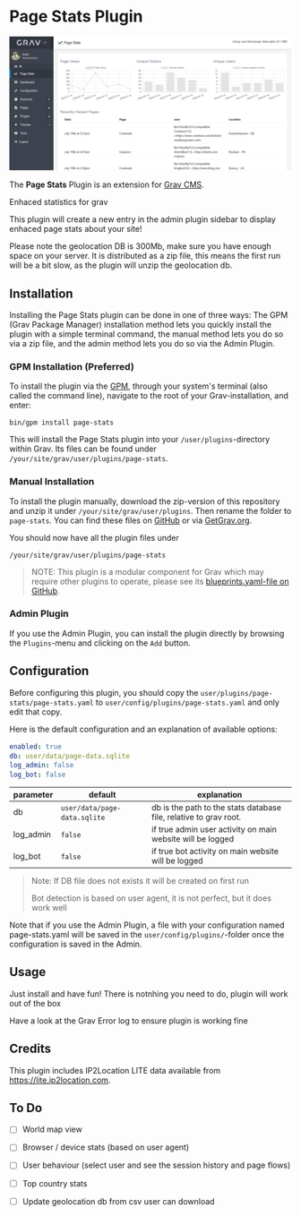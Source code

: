 # Page Stats Plugin
![](screenshot.png)

The **Page Stats** Plugin is an extension for [Grav CMS](http://github.com/getgrav/grav). 

Enhaced statistics for grav

This plugin will create a new entry in the admin plugin sidebar to display enhaced page stats about your site!

Please note the geolocation DB is 300Mb, make sure you have enough space on your server.
It is distributed as a zip file, this means the first run will be a bit slow, as the plugin will unzip the geolocation db.



## Installation

Installing the Page Stats plugin can be done in one of three ways: The GPM (Grav Package Manager) installation method lets you quickly install the plugin with a simple terminal command, the manual method lets you do so via a zip file, and the admin method lets you do so via the Admin Plugin.

### GPM Installation (Preferred)

To install the plugin via the [GPM](http://learn.getgrav.org/advanced/grav-gpm), through your system's terminal (also called the command line), navigate to the root of your Grav-installation, and enter:

    bin/gpm install page-stats

This will install the Page Stats plugin into your `/user/plugins`-directory within Grav. Its files can be found under `/your/site/grav/user/plugins/page-stats`.

### Manual Installation

To install the plugin manually, download the zip-version of this repository and unzip it under `/your/site/grav/user/plugins`. Then rename the folder to `page-stats`. You can find these files on [GitHub](https://github.com//grav-plugin-page-stats) or via [GetGrav.org](http://getgrav.org/downloads/plugins#extras).

You should now have all the plugin files under

    /your/site/grav/user/plugins/page-stats
	
> NOTE: This plugin is a modular component for Grav which may require other plugins to operate, please see its [blueprints.yaml-file on GitHub](https://github.com//grav-plugin-page-stats/blob/master/blueprints.yaml).

### Admin Plugin

If you use the Admin Plugin, you can install the plugin directly by browsing the `Plugins`-menu and clicking on the `Add` button.

## Configuration

Before configuring this plugin, you should copy the `user/plugins/page-stats/page-stats.yaml` to `user/config/plugins/page-stats.yaml` and only edit that copy.

Here is the default configuration and an explanation of available options:

```yaml
enabled: true
db: user/data/page-data.sqlite
log_admin: false
log_bot: false
```

| parameter | default | explanation |
| --------- | ------- | ----------- |
| db | ```user/data/page-data.sqlite``` | db is the path to the stats database file, relative to grav root. |
| log_admin | ```false``` | if true admin user activity on main website will be logged |
| log_bot   | ```false``` | if true bot activity on main website will be logged |

> Note:
> If DB file does not exists it will be created on first run
>
> Bot detection is based on user agent, it is not perfect, but it does work well

Note that if you use the Admin Plugin, a file with your configuration named page-stats.yaml will be saved in the `user/config/plugins/`-folder once the configuration is saved in the Admin.

## Usage

Just install and have fun!
There is notnhing you need to do, plugin will work out of the box

Have a look at the Grav Error log to ensure plugin is working fine

## Credits

This plugin includes IP2Location LITE data available from <a href="https://lite.ip2location.com">https://lite.ip2location.com</a>.

## To Do

- [ ] World map view
- [ ] Browser / device stats (based on user agent)
- [ ] User behaviour (select user and see the session history and page flows)
- [ ] Top country stats
- [ ] Update geolocation db from csv user can download
  

